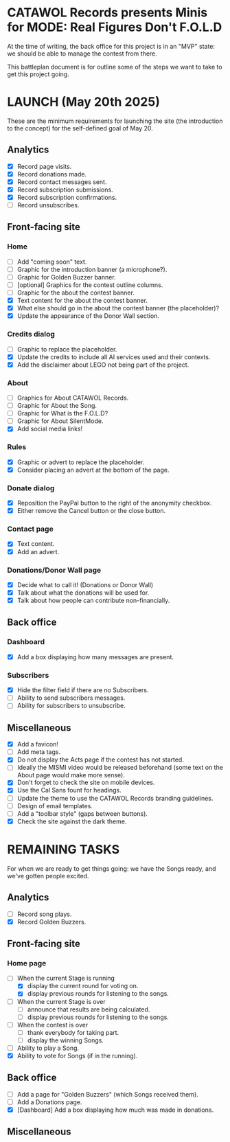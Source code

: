# CATAWOL Records presents Minis for MODE: Real Figures Don't F.O.L.D

At the time of writing, the back office for this project is in an "MVP" state: we should be able to manage the contest
from there.

This battleplan document is for outline some of the steps we want to take to get this project going.

# LAUNCH (May 20th 2025)

These are the minimum requirements for launching the site (the introduction to the concept)
for the self-defined goal of May 20.

## Analytics

- [x] Record page visits.
- [x] Record donations made.
- [x] Record contact messages sent.
- [x] Record subscription submissions.
- [x] Record subscription confirmations.
- [ ] Record unsubscribes.

## Front-facing site

### Home

- [ ] Add "coming soon" text.
- [ ] Graphic for the introduction banner (a microphone?).
- [ ] Graphic for Golden Buzzer banner.
- [ ] [optional] Graphics for the contest outline columns.
- [ ] Graphic for the about the contest banner.
- [x] Text content for the about the contest banner.
- [x] What else should go in the about the contest banner (the placeholder)?
- [x] Update the appearance of the Donor Wall section.

### Credits dialog

- [ ] Graphic to replace the placeholder.
- [x] Update the credits to include all AI services used and their contexts.
- [x] Add the disclaimer about LEGO not being part of the project.

### About

- [ ] Graphics for About CATAWOL Records.
- [ ] Graphic for About the Song.
- [ ] Graphic for What is the F.O.L.D?
- [ ] Graphic for About SilentMode.
- [x] Add social media links!

### Rules

- [x] Graphic or advert to replace the placeholder.
- [x] Consider placing an advert at the bottom of the page.

### Donate dialog

- [x] Reposition the PayPal button to the right of the anonymity checkbox.
- [x] Either remove the Cancel button or the close button.

### Contact page

- [x] Text content.
- [x] Add an advert.

### Donations/Donor Wall page

- [x] Decide what to call it! (Donations or Donor Wall)
- [x] Talk about what the donations will be used for.
- [x] Talk about how people can contribute non-financially.

## Back office

### Dashboard

- [x] Add a box displaying how many messages are present.

### Subscribers

- [x] Hide the filter field if there are no Subscribers.
- [ ] Ability to send subscribers messages.
- [ ] Ability for subscribers to unsubscribe.

## Miscellaneous

- [x] Add a favicon!
- [ ] Add meta tags.
- [x] Do not display the Acts page if the contest has not started.
- [ ] Ideally the MISMI video would be released beforehand (some text on the About page would make more sense).
- [x] Don't forget to check the site on mobile devices.
- [x] Use the Cal Sans fount for headings.
- [ ] Update the theme to use the CATAWOL Records branding guidelines.
- [ ] Design of email templates.
- [ ] Add a "toolbar style" (gaps between buttons).
- [x] Check the site against the dark theme.

# REMAINING TASKS

For when we are ready to get things going: we have the Songs ready, and we've gotten people excited.

## Analytics

- [ ] Record song plays.
- [x] Record Golden Buzzers.

## Front-facing site

### Home page

- [ ] When the current Stage is running
    - [x] display the current round for voting on.
    - [x] display previous rounds for listening to the songs.
- [ ] When the current Stage is over
    - [ ] announce that results are being calculated.
    - [ ] display previous rounds for listening to the songs.
- [ ] When the contest is over
    - [ ] thank everybody for taking part.
    - [ ] display the winning Songs.
- [ ] Ability to play a Song.
- [x] Ability to vote for Songs (if in the running).

## Back office

- [ ] Add a page for "Golden Buzzers" (which Songs received them).
- [ ] Add a Donations page.
- [x] [Dashboard] Add a box displaying how much was made in donations.

## Miscellaneous
